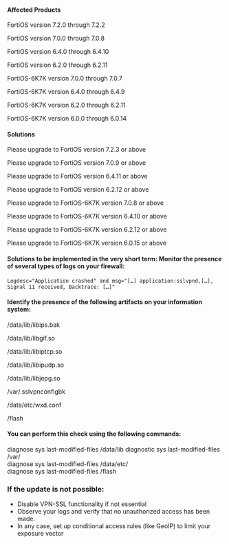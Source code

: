 #### Affected Products
FortiOS version 7.2.0 through 7.2.2

FortiOS version 7.0.0 through 7.0.8

FortiOS version 6.4.0 through 6.4.10

FortiOS version 6.2.0 through 6.2.11

FortiOS-6K7K version 7.0.0 through 7.0.7

FortiOS-6K7K version 6.4.0 through 6.4.9

FortiOS-6K7K version 6.2.0 through 6.2.11

FortiOS-6K7K version 6.0.0 through 6.0.14

#### Solutions
Please upgrade to FortiOS version 7.2.3 or above 

Please upgrade to FortiOS version 7.0.9 or above 

Please upgrade to FortiOS version 6.4.11 or above 

Please upgrade to FortiOS version 6.2.12 or above 

Please upgrade to FortiOS-6K7K version 7.0.8 or above 

Please upgrade to FortiOS-6K7K version 6.4.10 or above 

Please upgrade to FortiOS-6K7K version 6.2.12 or above 

Please upgrade to FortiOS-6K7K version 6.0.15 or above 



#### Solutions to be implemented in the very short term: Monitor the presence of several types of logs on your firewall:
```!
Logdesc="Application crashed" and msg="[…] application:sslvpnd,[…], Signal 11 received, Backtrace: […]"
```

#### Identify the presence of the following artifacts on your information system:
/data/lib/libips.bak 

/data/lib/libgif.so 

/data/lib/libiptcp.so 

/data/lib/libipudp.so 

/data/lib/libjepg.so 

/var/.sslvpnconfigbk 

/data/etc/wxd.conf 

/flash <br>

#### You can perform this check using the following commands:
diagnose sys last-modified-files /data/lib 
diagnostic sys last-modified-files /var/  
diagnose sys last-modified-files /data/etc/  
diagnose sys last-modified-files /flash 

### If the update is not possible:
* Disable VPN-SSL functionality if not essential
* Observe your logs and verify that no unauthorized access has been made.
* In any case, set up conditional access rules (like GeoIP) to limit your exposure vector
